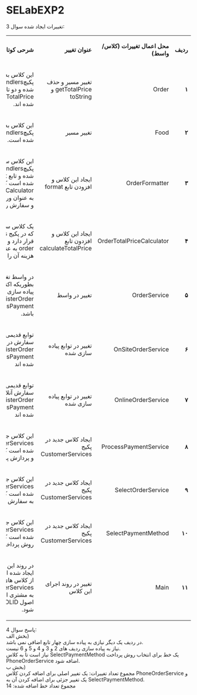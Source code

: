 # SELabEXP2
تغییرات ایجاد شده سوال 3:
<table dir='rtl'>
<tbody>

<tr>
<td width="64">
<p><strong>ردیف</strong></p>
</td>
<td width="198">
<p><strong>محل اعمال تغییرات (کلاس/واسط)</strong></p>
</td>
<td width="141">
<p><strong>عنوان تغییر</strong></p>
</td>
<td width="292">
<p><strong>شرحی کوتاه از تغییر</strong></p>
</td>
</tr>

<tr>
<td width="64">
<p><strong>۱</strong></p>
</td>
<td width="198">
<p>Order</p>
</td>
<td width="141">
<p>تغییر مسیر و حذف getTotalPrice و toString</p>
</td>
<td width="292">
<p>این کلاس به پکیچOrderHandlers اضافه شده و دو تابع toString و getTotalPrice از آن حذف شده اند.</p>
</td>
</tr>

<tr>
<td width="64">
<p><strong>۲</strong></p>
</td>
<td width="198">
<p>Food</p>
</td>
<td width="141">
<p>تغییر مسیر</p>
</td>
<td width="292">
<p>این کلاس به پکیچ پکیچOrderHandlers اضافه شده است.</p>
</td>
</tr>

<tr>
<td width="64">
<p><strong>۳</strong></p>
</td>
<td width="198">
<p>OrderFormatter</p>
</td>
<td width="141">
<p>ایجاد این کلاس و افزودن تابع format</p>
</td>
<td width="292">
<p>این کلاس سینگلتون به پکیج پکیچOrderHandlers اضافه شده و تابع format پیاده سازی شده است که یک order و یک OrderTotalPriceCalculator به عنوان ورودی دریافت کرده و سفارش را چاپ می کند.</p>
</td>
</tr>

<tr>
<td width="64">
<p><strong>۴</strong></p>
</td>
<td width="198">
<p>OrderTotalPriceCalculator</p>
</td>
<td width="141">
<p>ایجاد این کلاس و افزدون تابع calculateTotalPrice</p>
</td>
<td width="292">
<p>یک کلاس سینگلتون می باشد که در پکیج OrderHandlers قرار دارد و با دریافت یک order به عنوان ورودی،‌مجموع هزینه آن را محاسبه می کند.</p>
</td>
</tr>

<tr>
<td width="64">
<p><strong>۵</strong></p>
</td>
<td width="198">
<p>OrderService</p>
</td>
<td width="141">
<p>تغییر در واسط</p>
</td>
<td width="292">
<p>در واسط تغییر ایجاد شده بطوریکه اکنون تنها نیاز به پیاده سازی دو تابع registerOrder و proccessPayment می باشد.</p>
</td>
</tr>

<tr>
<td width="64">
<p><strong>۶</strong></p>
</td>
<td width="198">
<p>OnSiteOrderService</p>
</td>
<td width="141">
<p>تغییر در توابع پیاده سازی شده</p>
</td>
<td width="292">
<p>توابع قدیمی مربوط به سفارش در سایت با دو تابع registerOrder و processPayment جایگزین شده اند</p>
</td>
</tr>

<tr>
<td width="64">
<p><strong>۷</strong></p>
</td>
<td width="198">
<p>OnlineOrderService</p>
</td>
<td width="141">
<p>تغییر در توابع پیاده سازی شده</p>
</td>
<td width="292">
<p>توابع قدیمی مربوط به سفارش آنلاین با دو تابع registerOrder و processPayment جایگزین شده اند</p>
</td>
</tr>

<tr>
<td width="64">
<p><strong>۸</strong></p>
</td>
<td width="198">
<p>ProcessPaymentService</p>
</td>
<td width="141">
<p>ایجاد کلاس جدید در پکیج CustomerServices</p>
</td>
<td width="292">
<p>این کلاس جدید در پکیج CustomerServices ایجاد شده است که وظیقه رسیدگی و پردازش پرداخت را دارد</p>
</td>
</tr>

<tr>
<td width="64">
<p><strong>۹</strong></p>
</td>
<td width="198">
<p>SelectOrderService</p>
</td>
<td width="141">
<p>ایجاد کلاس جدید در پکیج CustomerServices</p>
</td>
<td width="292">
<p>این کلاس جدید در پکیج CustomerServices ایجاد شده است که وظیقه رسیدگی به سفارش غذا را دارد</p>
</td>
</tr>

<tr>
<td width="64">
<p><strong>۱۰</strong></p>
</td>
<td width="198">
<p>SelectPaymentMethod</p>
</td>
<td width="141">
<p>ایجاد کلاس جدید در پکیج CustomerServices</p>
</td>
<td width="292">
<p>این کلاس جدید در پکیج CustomerServices ایجاد شده است که وظیقه انتخاب روش پرداخت را دارد</p>
</td>
</tr>

<tr>
<td width="64">
<p><strong>۱۱</strong></p>
</td>
<td width="198">
<p>Main</p>
</td>
<td width="141">
<p>تغییر در روند اجرای این کلاس</p>
</td>
<td width="292">
<p>در روند این کلاس تغییراتی ایجاد شده است تا با استفاده از کلاس های CustomerServices،‌رسیدگی به مشتری انجام شود و به اصول SOLID نیز رسیدگی شود.</p>
</td>
</tr>

</tbody>
</table>
پاسخ سوال 4:
<br>
بخش الف)
<br>
در ردیف یک دیگر نیازی به پیاده سازی چهار تابع اضافی نمی باشد.
<br>
نیاز به پیاده سازی ردیف های 2 و 3 و 4 و 5 و 6 نیست.
<br>
نیاز است تا به کلاس SelectPaymentMethod یک خط برای انتخاب روش پرداخت PhoneOrderService اضافه شود.
<br>
بخش ب)
<br>
مجموع تعداد تغییرات: یک تغییر اصلی برای اضافه کردن کلاس PhoneOrderService و یک تغییر جزئی برای اضافه کردن آن به SelectPaymentMethod.
<br>
مجموع تعداد خط اضافه شده: 14

